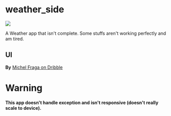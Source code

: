 # weather_side

![](https://i.ibb.co/YR5bvc1/Screenshot-20210301-132014-weather-side.png)

A Weather app that isn't complete.
Some stuffs aren't working perfectly and am tired.

## UI
**By** [Michel Fraga on Dribble](https://dribbble.com/shots/11068972-Weather)

# Warning
#### **This app doesn't handle exception and isn't responsive (doesn't really scale to device).**
